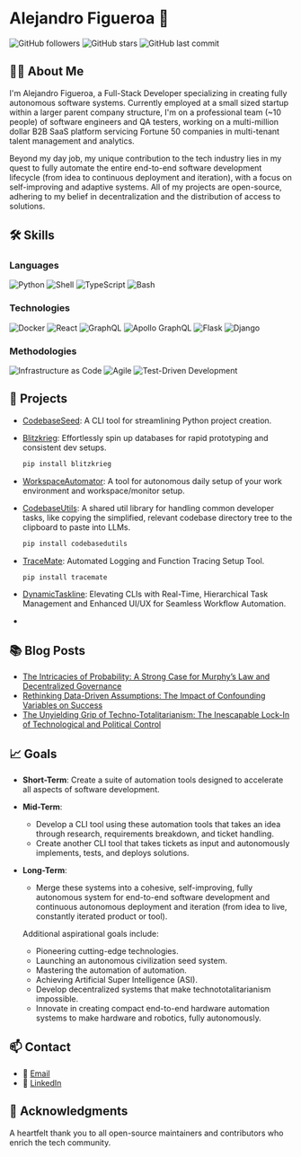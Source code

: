 # Alejandro Figueroa 👋

![GitHub followers](https://img.shields.io/github/followers/alexfigueroa-solutions?style=social)
![GitHub stars](https://img.shields.io/github/stars/alexfigueroa-solutions?style=social)
![GitHub last commit](https://img.shields.io/github/last-commit/alexfigueroa-solutions/rundbfast)

## 👨‍💻 About Me

I'm Alejandro Figueroa, a Full-Stack Developer specializing in creating fully autonomous software systems. Currently employed at a small sized startup within a larger parent company structure, I'm on a professional team (~10 people) of software engineers and QA testers, working on a multi-million dollar B2B SaaS platform servicing Fortune 50 companies in multi-tenant talent management and analytics. 

Beyond my day job, my unique contribution to the tech industry lies in my quest to fully automate the entire end-to-end software development lifecycle (from idea to continuous deployment and iteration), with a focus on self-improving and adaptive systems. All of my projects are open-source, adhering to my belief in decentralization and the distribution of access to solutions.

## 🛠 Skills

### Languages
![Python](https://img.shields.io/badge/-Python-3776AB?logo=python&logoColor=white)
![Shell](https://img.shields.io/badge/-Shell-4EAA25?logo=gnu-bash&logoColor=white)
![TypeScript](https://img.shields.io/badge/-TypeScript-3178C6?logo=typescript&logoColor=white)
![Bash](https://img.shields.io/badge/-Bash-4EAA25?logo=gnu-bash&logoColor=white)

### Technologies
![Docker](https://img.shields.io/badge/-Docker-2496ED?logo=docker&logoColor=white)
![React](https://img.shields.io/badge/-React-61DAFB?logo=react&logoColor=white)
![GraphQL](https://img.shields.io/badge/-GraphQL-E434AA?logo=graphql&logoColor=white)
![Apollo GraphQL](https://img.shields.io/badge/-Apollo%20GraphQL-311C87?logo=apollo-graphql&logoColor=white)
![Flask](https://img.shields.io/badge/-Flask-000000?logo=flask&logoColor=white)
![Django](https://img.shields.io/badge/-Django-092E20?logo=django&logoColor=white)

### Methodologies
![Infrastructure as Code](https://img.shields.io/badge/-Infrastructure%20as%20Code-orange)
![Agile](https://img.shields.io/badge/-Agile-008080)
![Test-Driven Development](https://img.shields.io/badge/-TDD-blue)

## 🚀 Projects

- [CodebaseSeed](https://github.com/alexfigueroa-solutions/codebaseseed): A CLI tool for streamlining Python project creation.

- [Blitzkrieg](https://github.com/alexfigueroa-solutions/Blitzkrieg): Effortlessly spin up databases for rapid prototyping and consistent dev setups.
  ```bash
  pip install blitzkrieg
  ```
- [WorkspaceAutomator](https://github.com/alexfigueroa-solutions/workspace-automator):  A tool for autonomous daily setup of your work environment and workspace/monitor setup.

- [CodebaseUtils](https://github.com/alexfigueroa-solutions/CodebasedUtils): A shared util library for handling common developer tasks, like copying the simplified, relevant codebase directory tree to the clipboard to paste into LLMs.
  ```bash
  pip install codebasedutils
  ```
- [TraceMate](https://github.com/alexfigueroa-solutions/TraceMate): Automated Logging and Function Tracing Setup Tool.
  ```bash
  pip install tracemate
  ```
- [DynamicTaskline](https://github.com/alexfigueroa-solutions/DynamicTaskline): Elevating CLIs with Real-Time, Hierarchical Task Management and Enhanced UI/UX for Seamless Workflow Automation.
- 
## 📚 Blog Posts

- [The Intricacies of Probability: A Strong Case for Murphy’s Law and Decentralized Governance](https://alexfigueroa-solutions.medium.com/the-intricacies-of-probability-a-strong-case-for-murphys-law-and-decentralized-governance-88bd093e2b69)
- [Rethinking Data-Driven Assumptions: The Impact of Confounding Variables on Success](https://alexfigueroa-solutions.medium.com/is-data-clouding-your-judgement-2e684849eeb3)
- [The Unyielding Grip of Techno-Totalitarianism: The Inescapable Lock-In of Technological and Political Control](https://alexfigueroa-solutions.medium.com/the-impending-doom-of-techno-totalitarian-lock-in-a-comprehensive-analysis-581ed961d57d)

## 📈 Goals

- **Short-Term**: Create a suite of automation tools designed to accelerate all aspects of software development.
- **Mid-Term**: 
  - Develop a CLI tool using these automation tools that takes an idea through research, requirements breakdown, and ticket handling.
  - Create another CLI tool that takes tickets as input and autonomously implements, tests, and deploys solutions.
- **Long-Term**: 
  - Merge these systems into a cohesive, self-improving, fully autonomous system for end-to-end software development and continuous autonomous deployment and iteration (from idea to live, constantly iterated product or tool).
  
  Additional aspirational goals include:
  
  - Pioneering cutting-edge technologies.
  - Launching an autonomous civilization seed system.
  - Mastering the automation of automation.
  - Achieving Artificial Super Intelligence (ASI).
  - Develop decentralized systems that make technototalitarianism impossible.
  - Innovate in creating compact end-to-end hardware automation systems to make hardware and robotics, fully autonomously. 
  

## 📫 Contact

- 📧 [Email](mailto:alexfigueroa-solutions@gmail.com)
- 👔 [LinkedIn](https://www.linkedin.com/in/alejandro-figueroa-206596198/)

## 🙏 Acknowledgments

A heartfelt thank you to all open-source maintainers and contributors who enrich the tech community.

